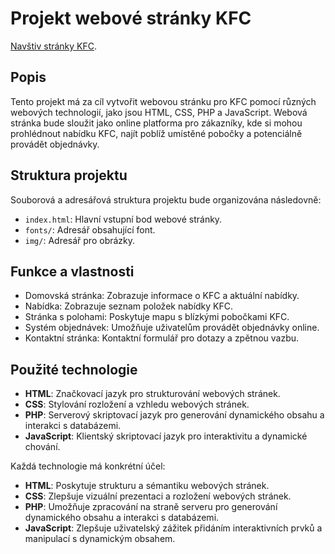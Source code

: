 # Projekt webové stránky KFC

[Navštiv stránky KFC](https://kfc.jednoduse.cz/).

## Popis
Tento projekt má za cíl vytvořit webovou stránku pro KFC pomocí různých webových technologií, jako jsou HTML, CSS, PHP a JavaScript. Webová stránka bude sloužit jako online platforma pro zákazníky, kde si mohou prohlédnout nabídku KFC, najít poblíž umístěné pobočky a potenciálně provádět objednávky.

## Struktura projektu
Souborová a adresářová struktura projektu bude organizována následovně:

- `index.html`: Hlavní vstupní bod webové stránky.
- `fonts/`: Adresář obsahující font.
- `img/`: Adresář pro obrázky.

## Funkce a vlastnosti
- Domovská stránka: Zobrazuje informace o KFC a aktuální nabídky.
- Nabídka: Zobrazuje seznam položek nabídky KFC.
- Stránka s polohami: Poskytuje mapu s blízkými pobočkami KFC.
- Systém objednávek: Umožňuje uživatelům provádět objednávky online.
- Kontaktní stránka: Kontaktní formulář pro dotazy a zpětnou vazbu.

## Použité technologie
- **HTML**: Značkovací jazyk pro strukturování webových stránek.
- **CSS**: Stylování rozložení a vzhledu webových stránek.
- **PHP**: Serverový skriptovací jazyk pro generování dynamického obsahu a interakci s databázemi.
- **JavaScript**: Klientský skriptovací jazyk pro interaktivitu a dynamické chování.

Každá technologie má konkrétní účel:

- **HTML**: Poskytuje strukturu a sémantiku webových stránek.
- **CSS**: Zlepšuje vizuální prezentaci a rozložení webových stránek.
- **PHP**: Umožňuje zpracování na straně serveru pro generování dynamického obsahu a interakci s databázemi.
- **JavaScript**: Zlepšuje uživatelský zážitek přidáním interaktivních prvků a manipulací s dynamickým obsahem.
